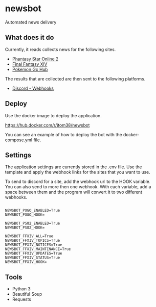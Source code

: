 # newsbot
Automated news delivery

## What does it do

Currently, it reads collects news for the following sites.

* [Phantasy Star Online 2](https://pso2.com/news)
* [Final Fantasy XIV](https://na.finalfantasyxiv.com/lodestone/news/)
* [Pokemon Go Hub](https://pokemongohub.net/)

The results that are collected are then sent to the following platforms.

* [Discord - Webhooks](https://discord.com/new)

## Deploy

Use the docker image to deploy the application.

https://hub.docker.com/r/jtom38/newsbot

You can see an example of how to deploy the bot with the docker-compose.yml file.

## Settings

The application settings are currently stored in the .env file.  Use the template and apply the webhook links for the sites that you want to use.

To send to discord for a site, add the webhook url to the HOOK variable.  You can also send to more then one webhook.  With each variable, add a space between them and the program will convert it to two different webhooks.

```text

NEWSBOT_POGO_ENABLED=True
NEWSBOT_POGO_HOOK=

NEWSBOT_PSO2_ENABLED=True
NEWSBOT_PSO2_HOOK=

NEWSBOT_FFXIV_ALL=True
NEWSBOT_FFXIV_TOPICS=True
NEWSBOT_FFXIV_NOTICES=True
NEWSBOT_FFXIV_MAINTENANCE=True
NEWSBOT_FFXIV_UPDATES=True
NEWSBOT_FFXIV_STATUS=True
NEWSBOT_FFXIV_HOOK=

```

## Tools

* Python 3
* Beautiful Soup
* Requests
